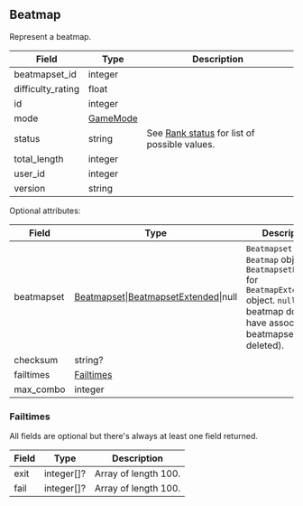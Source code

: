 ## Beatmap

Represent a beatmap.

Field             | Type                  | Description
----------------- | --------------------- | -----------
beatmapset_id     | integer               | |
difficulty_rating | float                 | |
id                | integer               | |
mode              | [GameMode](#gamemode) | |
status            | string                | See [Rank status](#beatmapset-rank-status) for list of possible values.
total_length      | integer               | |
user_id           | integer               | |
version           | string                | |

Optional attributes:

Field       | Type                                                                       | Description
----------- | -------------------------------------------------------------------------- | -----------
beatmapset  | [Beatmapset](#beatmapset)\|[BeatmapsetExtended](#beatmapsetextended)\|null | `Beatmapset` for `Beatmap` object, `BeatmapsetExtended` for `BeatmapExtended` object. `null` if the beatmap doesn't have associated beatmapset (e.g. deleted).
checksum    | string?                                                                    | |
failtimes   | [Failtimes](#beatmap-failtimes)                                            | |
max_combo   | integer                                                                    | |

<div id="beatmap-failtimes" data-unique="beatmap-failtimes"></div>

### Failtimes

All fields are optional but there's always at least one field returned.

Field | Type       | Description
----- | ---------- | --------------------
exit  | integer[]? | Array of length 100.
fail  | integer[]? | Array of length 100.

